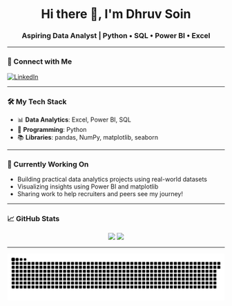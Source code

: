 <h1 align="center">Hi there 👋, I'm Dhruv Soin</h1>
<h3 align="center">Aspiring Data Analyst | Python • SQL • Power BI • Excel</h3>

---

### 🔗 Connect with Me
[![LinkedIn](https://img.shields.io/badge/LinkedIn-blue?style=for-the-badge&logo=linkedin&logoColor=white)](https://www.linkedin.com/in/www.linkedin.com/in/dhruv-soin)

---

### 🛠️ My Tech Stack

- 📊 **Data Analytics**: Excel, Power BI, SQL  
- 🐍 **Programming**: Python  
- 📚 **Libraries**: pandas, NumPy, matplotlib, seaborn

---

### 💼 Currently Working On

- Building practical data analytics projects using real-world datasets  
- Visualizing insights using Power BI and matplotlib  
- Sharing work to help recruiters and peers see my journey!

---

### 📈 GitHub Stats

<p align="center">
  <img src="https://github-readme-stats.vercel.app/api?username=YOUR-GITHUB-USERNAME&show_icons=true&theme=tokyonight" />
  <img src="https://github-readme-streak-stats.herokuapp.com?user=YOUR-GITHUB-USERNAME&theme=tokyonight" />
</p>

---


<picture>
  <source media="(prefers-color-scheme: dark)" srcset="https://raw.githubusercontent.com/dhruvsoin/dhruvsoin/output/github-contribution-grid-snake-dark.svg" />
  <source media="(prefers-color-scheme: light)" srcset="https://raw.githubusercontent.com/dhruvsoin/dhruvsoin/output/github-contribution-grid-snake.svg" />
  <img alt="github contribution grid snake animation" src="https://raw.githubusercontent.com/dhruvsoin/dhruvsoin/output/github-contribution-grid-snake.svg" />
</picture>
